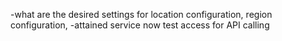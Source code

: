 -what are the desired settings for location configuration, region configuration, 
-attained service now test access for API calling
